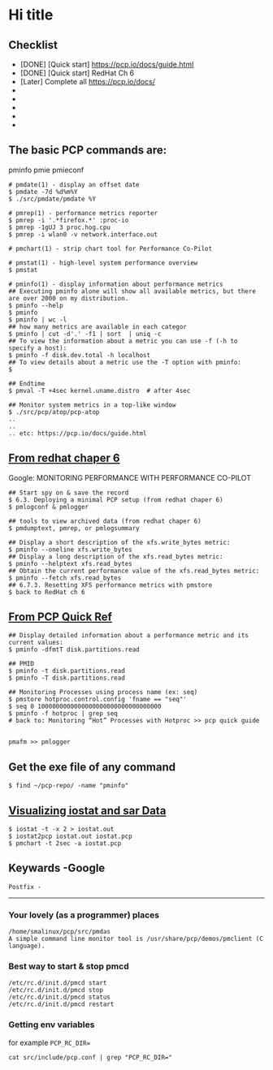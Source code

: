 # Hi title

## Checklist
- [DONE] [Quick start] https://pcp.io/docs/guide.html  
- [DONE] [Quick start] RedHat Ch 6  
- [Later] Complete all https://pcp.io/docs/    
-  
-  
-  
-  
-  

## The basic PCP commands are:
pminfo
pmie
pmieconf


```
# pmdate(1) - display an offset date
$ pmdate -7d %d%m%Y
$ ./src/pmdate/pmdate %Y

# pmrep(1) - performance metrics reporter
$ pmrep -i '.*firefox.*' :proc-io
$ pmrep -1gUJ 3 proc.hog.cpu
$ pmrep -i wlan0 -v network.interface.out

# pmchart(1) - strip chart tool for Performance Co-Pilot

# pmstat(1) - high-level system performance overview
$ pmstat

# pminfo(1) - display information about performance metrics
## Executing pminfo alone will show all available metrics, but there are over 2000 on my distribution.
$ pminfo --help
$ pminfo
$ pminfo | wc -l
## how many metrics are available in each categor
$ pminfo | cut -d'.' -f1 | sort  | uniq -c
## To view the information about a metric you can use -f (-h to specify a host):
$ pminfo -f disk.dev.total -h localhost
## To view details about a metric use the -T option with pminfo:
$

## Endtime
$ pmval -T +4sec kernel.uname.distro  # after 4sec

## Monitor system metrics in a top-like window
$ ./src/pcp/atop/pcp-atop
..
..
.. etc: https://pcp.io/docs/guide.html
```
## [From redhat chaper 6](https://access.redhat.com/documentation/en-us/red_hat_enterprise_linux/8/html/monitoring_and_managing_system_status_and_performance/monitoring-performance-with-performance-co-pilot_monitoring-and-managing-system-status-and-performance#tools-distributed-with-pcp_monitoring-performance-with-performance-co-pilot)
Google: MONITORING PERFORMANCE WITH PERFORMANCE CO-PILOT  
```
## Start spy on & save the record
$ 6.3. Deploying a minimal PCP setup (from redhat chaper 6)
$ pmlogconf & pmlogger

## tools to view archived data (from redhat chaper 6)
$ pmdumptext, pmrep, or pmlogsummary

## Display a short description of the xfs.write_bytes metric:
$ pminfo --oneline xfs.write_bytes
## Display a long description of the xfs.read_bytes metric:
$ pminfo --helptext xfs.read_bytes
## Obtain the current performance value of the xfs.read_bytes metric:
$ pminfo --fetch xfs.read_bytes
## 6.7.3. Resetting XFS performance metrics with pmstore
$ back to RedHat ch 6

```
## [From PCP Quick Ref](https://pcp.io/docs/guide.html)
```
## Display detailed information about a performance metric and its current values:
$ pminfo -dfmtT disk.partitions.read

## PMID
$ pminfo -t disk.partitions.read
$ pminfo -T disk.partitions.read

## Monitoring Processes using process name (ex: seq)
$ pmstore hotproc.control.config 'fname == "seq"'
$ seq 0 1000000000000000000000000000000000
$ pminfo -f hotproc | grep seq
# back to: Monitoring “Hot” Processes with Hotproc >> pcp quick guide


```

```
pmafm >> pmlogger 
```

## Get the exe file of any command
```
$ find ~/pcp-repo/ -name "pminfo"
```


## [Visualizing iostat and sar Data](https://pcp.io/docs/guide.html)
```
$ iostat -t -x 2 > iostat.out
$ iostat2pcp iostat.out iostat.pcp
$ pmchart -t 2sec -a iostat.pcp
```




## Keywards -Google
```
Postfix - 
```

---------------------------------------
### Your lovely (as a programmer) places
```
/home/smalinux/pcp/src/pmdas
A simple command line monitor tool is /usr/share/pcp/demos/pmclient (C language).
```

### Best way to start & stop pmcd
```
/etc/rc.d/init.d/pmcd start
/etc/rc.d/init.d/pmcd stop
/etc/rc.d/init.d/pmcd status
/etc/rc.d/init.d/pmcd restart
```
### Getting env variables
for example `PCP_RC_DIR=`
```
cat src/include/pcp.conf | grep "PCP_RC_DIR="
```

